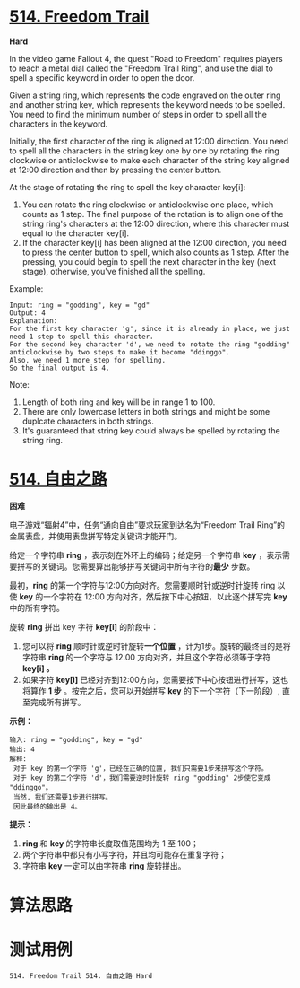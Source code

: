 # [514. Freedom Trail][enTitle]

**Hard**

In the video game Fallout 4, the quest "Road to Freedom" requires players to reach a metal dial called the "Freedom Trail Ring", and use the dial to spell a specific keyword in order to open the door.

Given a string ring, which represents the code engraved on the outer ring and another string key, which represents the keyword needs to be spelled. You need to find the minimum number of steps in order to spell all the characters in the keyword.

Initially, the first character of the ring is aligned at 12:00 direction. You need to spell all the characters in the string key one by one by rotating the ring clockwise or anticlockwise to make each character of the string key aligned at 12:00 direction and then by pressing the center button.

At the stage of rotating the ring to spell the key character key[i]:

1. You can rotate the ring clockwise or anticlockwise one place, which counts as 1 step. The final purpose of the rotation is to align one of the string ring's characters at the 12:00 direction, where this character must equal to the character key[i]. 
2. If the character key[i] has been aligned at the 12:00 direction, you need to press the center button to spell, which also counts as 1 step. After the pressing, you could begin to spell the next character in the key (next stage), otherwise, you've finished all the spelling.

Example:


```
Input: ring = "godding", key = "gd"
Output: 4
Explanation:
For the first key character 'g', since it is already in place, we just need 1 step to spell this character. 
For the second key character 'd', we need to rotate the ring "godding" anticlockwise by two steps to make it become "ddinggo".
Also, we need 1 more step for spelling.
So the final output is 4.

```

Note:

1. Length of both ring and key will be in range 1 to 100. 
2. There are only lowercase letters in both strings and might be some duplcate characters in both strings. 
3. It's guaranteed that string key could always be spelled by rotating the string ring.


# [514. 自由之路][cnTitle]

**困难**

电子游戏“辐射4”中，任务“通向自由”要求玩家到达名为“Freedom Trail Ring”的金属表盘，并使用表盘拼写特定关键词才能开门。

给定一个字符串 **ring** ，表示刻在外环上的编码；给定另一个字符串 **key** ，表示需要拼写的关键词。您需要算出能够拼写关键词中所有字符的**最少** 步数。

最初，**ring** 的第一个字符与12:00方向对齐。您需要顺时针或逆时针旋转 ring 以使 **key** 的一个字符在 12:00 方向对齐，然后按下中心按钮，以此逐个拼写完 **key** 中的所有字符。

旋转 **ring** 拼出 key 字符 **key[i]** 的阶段中：

1. 您可以将 **ring** 顺时针或逆时针旋转**一个位置** ，计为1步。旋转的最终目的是将字符串 **ring** 的一个字符与 12:00 方向对齐，并且这个字符必须等于字符 **key[i] 。**  
2. 如果字符 **key[i]** 已经对齐到12:00方向，您需要按下中心按钮进行拼写，这也将算作 **1 步** 。按完之后，您可以开始拼写 **key** 的下一个字符（下一阶段）, 直至完成所有拼写。

**示例：** 




```
输入: ring = "godding", key = "gd"
输出: 4
解释:
 对于 key 的第一个字符 'g'，已经在正确的位置, 我们只需要1步来拼写这个字符。 
 对于 key 的第二个字符 'd'，我们需要逆时针旋转 ring "godding" 2步使它变成 "ddinggo"。
 当然, 我们还需要1步进行拼写。
 因此最终的输出是 4。

```

**提示：** 

1. **ring**  和 **key**  的字符串长度取值范围均为 1 至 100； 
2. 两个字符串中都只有小写字符，并且均可能存在重复字符； 
3. 字符串 **key**  一定可以由字符串 **ring**  旋转拼出。




# 算法思路

# 测试用例
```
514. Freedom Trail 514. 自由之路 Hard
```

[enTitle]: https://leetcode.com/problems/freedom-trail/
[cnTitle]: https://leetcode-cn.com/problems/freedom-trail/
